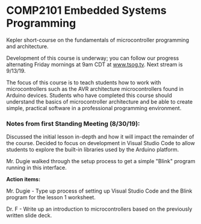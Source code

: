# COMP2101 Embedded Systems Programming

Kepler short-course on the fundamentals of microcontroller programming and architecture.

Development of this course is underway; you can follow our progress alternating Friday mornings at 9am CDT at www.tsog.tv. Next stream is 9/13/19.

The focus of this course is to teach students how to work with microcontrollers such as the AVR architecture microcontrollers found in Arduino devices. Students who have completed this course should understand the basics of microcontroller architecture and be able to create simple, practical software in a professional programming environment.

### Notes from first Standing Meeting (8/30/19):
Discussed the initial lesson in-depth and how it will impact the remainder of the course. Decided to focus on development in Visual Studio Code to allow students to explore the built-in libraries used by the Arduino platform.

Mr. Dugie walked through the setup process to get a simple "Blink" program running in this interface.

**Action items:**

Mr. Dugie - Type up process of setting up Visual Studio Code and the Blink program for the lesson 1 worksheet.

Dr. F - Write up an introduction to microcontrollers based on the previously written slide deck.
